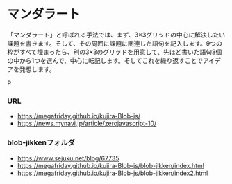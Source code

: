 # マンダラート
「マンダラート」と呼ばれる手法では、まず、3×3グリッドの中心に解決したい課題を書きます。そして、その周囲に課題に関連した語句を記入します。9つの枠がすべて埋まったら、別の3×3のグリッドを用意して、先ほど書いた語句8個の中から1つを選んで、中心に転記します。そしてこれを繰り返すことでアイデアを発想します。
  
P
### URL
- https://megafriday.github.io/kujira-Blob-js/
- https://news.mynavi.jp/article/zerojavascript-10/
  

### blob-jikkenフォルダ
- https://www.sejuku.net/blog/67735
- https://megafriday.github.io/kujira-Blob-js/blob-jikken/index.html
- https://megafriday.github.io/kujira-Blob-js/blob-jikken/index2.html
